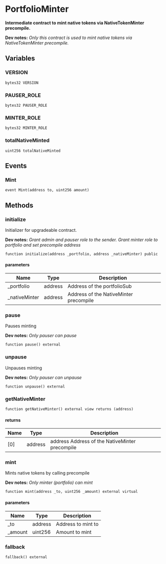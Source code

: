 # PortfolioMinter

**Intermediate contract to mint native tokens via NativeTokenMinter precompile.**


**Dev notes:** _Only this contract is used to mint native tokens via NativeTokenMinter precompile._


## Variables

### VERSION

```solidity
bytes32 VERSION
```
### PAUSER_ROLE

```solidity
bytes32 PAUSER_ROLE
```
### MINTER_ROLE

```solidity
bytes32 MINTER_ROLE
```
### totalNativeMinted

```solidity
uint256 totalNativeMinted
```

## Events

### Mint

```solidity
event Mint(address to, uint256 amount)
```

## Methods

### initialize

Initializer for upgradeable contract.

**Dev notes:** _Grant admin and pauser role to the sender. Grant minter role to portfolio and set precompile address_

```solidity
function initialize(address _portfolio, address _nativeMinter) public
```

#### parameters

| Name | Type | Description |
| ---- | ---- | ----------- |
| _portfolio | address | Address of the portfolioSub |
| _nativeMinter | address | Address of the NativeMinter precompile |


### pause

Pauses minting

**Dev notes:** _Only pauser can pause_

```solidity
function pause() external
```


### unpause

Unpauses minting

**Dev notes:** _Only pauser can unpause_

```solidity
function unpause() external
```


### getNativeMinter



```solidity
function getNativeMinter() external view returns (address)
```


#### returns

| Name | Type | Description |
| ---- | ---- | ----------- |
| [0] | address | address  Address of the NativeMinter precompile |

### mint

Mints native tokens by calling precompile

**Dev notes:** _Only minter (portfolio) can mint_

```solidity
function mint(address _to, uint256 _amount) external virtual
```

#### parameters

| Name | Type | Description |
| ---- | ---- | ----------- |
| _to | address | Address to mint to |
| _amount | uint256 | Amount to mint |


### fallback



```solidity
fallback() external
```



